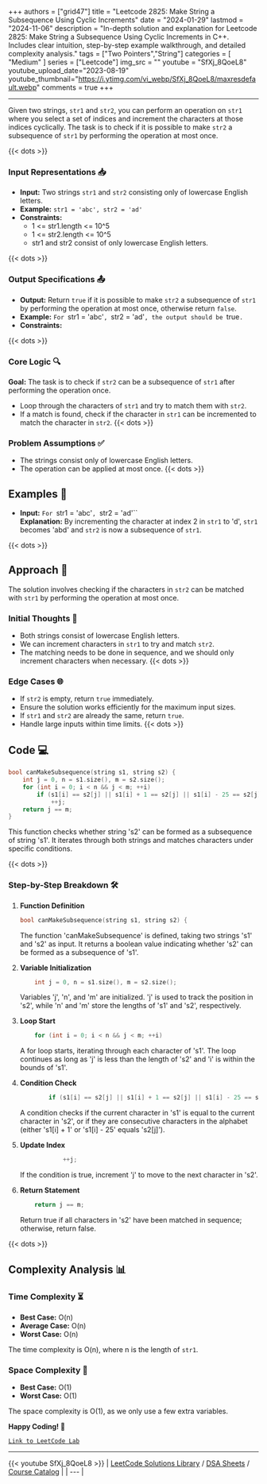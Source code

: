 
+++
authors = ["grid47"]
title = "Leetcode 2825: Make String a Subsequence Using Cyclic Increments"
date = "2024-01-29"
lastmod = "2024-11-06"
description = "In-depth solution and explanation for Leetcode 2825: Make String a Subsequence Using Cyclic Increments in C++. Includes clear intuition, step-by-step example walkthrough, and detailed complexity analysis."
tags = ["Two Pointers","String"]
categories = [
    "Medium"
]
series = ["Leetcode"]
img_src = ""
youtube = "SfXj_8QoeL8"
youtube_upload_date="2023-08-19"
youtube_thumbnail="https://i.ytimg.com/vi_webp/SfXj_8QoeL8/maxresdefault.webp"
comments = true
+++



---
Given two strings, `str1` and `str2`, you can perform an operation on `str1` where you select a set of indices and increment the characters at those indices cyclically. The task is to check if it is possible to make `str2` a subsequence of `str1` by performing the operation at most once.
<!--more-->
{{< dots >}}
### Input Representations 📥
- **Input:** Two strings `str1` and `str2` consisting only of lowercase English letters.
- **Example:** `str1 = 'abc', str2 = 'ad'`
- **Constraints:**
	- 1 <= str1.length <= 10^5
	- 1 <= str2.length <= 10^5
	- str1 and str2 consist of only lowercase English letters.

{{< dots >}}
### Output Specifications 📤
- **Output:** Return `true` if it is possible to make `str2` a subsequence of `str1` by performing the operation at most once, otherwise return `false`.
- **Example:** `For `str1 = 'abc'`, `str2 = 'ad'`, the output should be `true`.`
- **Constraints:**

{{< dots >}}
### Core Logic 🔍
**Goal:** The task is to check if `str2` can be a subsequence of `str1` after performing the operation once.

- Loop through the characters of `str1` and try to match them with `str2`.
- If a match is found, check if the character in `str1` can be incremented to match the character in `str2`.
{{< dots >}}
### Problem Assumptions ✅
- The strings consist only of lowercase English letters.
- The operation can be applied at most once.
{{< dots >}}
## Examples 🧩
- **Input:** `For `str1 = 'abc'`, `str2 = 'ad'``  \
  **Explanation:** By incrementing the character at index 2 in `str1` to 'd', `str1` becomes 'abd' and `str2` is now a subsequence of `str1`.

{{< dots >}}
## Approach 🚀
The solution involves checking if the characters in `str2` can be matched with `str1` by performing the operation at most once.

### Initial Thoughts 💭
- Both strings consist of lowercase English letters.
- We can increment characters in `str1` to try and match `str2`.
- The matching needs to be done in sequence, and we should only increment characters when necessary.
{{< dots >}}
### Edge Cases 🌐
- If `str2` is empty, return `true` immediately.
- Ensure the solution works efficiently for the maximum input sizes.
- If `str1` and `str2` are already the same, return `true`.
- Handle large inputs within time limits.
{{< dots >}}
## Code 💻
```cpp
bool canMakeSubsequence(string s1, string s2) {
    int j = 0, n = s1.size(), m = s2.size();
    for (int i = 0; i < n && j < m; ++i)
        if (s1[i] == s2[j] || s1[i] + 1 == s2[j] || s1[i] - 25 == s2[j])
            ++j;
    return j == m;
}
```

This function checks whether string 's2' can be formed as a subsequence of string 's1'. It iterates through both strings and matches characters under specific conditions.

{{< dots >}}
### Step-by-Step Breakdown 🛠️
1. **Function Definition**
	```cpp
	bool canMakeSubsequence(string s1, string s2) {
	```
	The function 'canMakeSubsequence' is defined, taking two strings 's1' and 's2' as input. It returns a boolean value indicating whether 's2' can be formed as a subsequence of 's1'.

2. **Variable Initialization**
	```cpp
	    int j = 0, n = s1.size(), m = s2.size();
	```
	Variables 'j', 'n', and 'm' are initialized. 'j' is used to track the position in 's2', while 'n' and 'm' store the lengths of 's1' and 's2', respectively.

3. **Loop Start**
	```cpp
	    for (int i = 0; i < n && j < m; ++i)
	```
	A for loop starts, iterating through each character of 's1'. The loop continues as long as 'j' is less than the length of 's2' and 'i' is within the bounds of 's1'.

4. **Condition Check**
	```cpp
	        if (s1[i] == s2[j] || s1[i] + 1 == s2[j] || s1[i] - 25 == s2[j])
	```
	A condition checks if the current character in 's1' is equal to the current character in 's2', or if they are consecutive characters in the alphabet (either 's1[i] + 1' or 's1[i] - 25' equals 's2[j]').

5. **Update Index**
	```cpp
	            ++j;
	```
	If the condition is true, increment 'j' to move to the next character in 's2'.

6. **Return Statement**
	```cpp
	    return j == m;
	```
	Return true if all characters in 's2' have been matched in sequence; otherwise, return false.

{{< dots >}}
## Complexity Analysis 📊
### Time Complexity ⏳
- **Best Case:** O(n)
- **Average Case:** O(n)
- **Worst Case:** O(n)

The time complexity is O(n), where n is the length of `str1`.

### Space Complexity 💾
- **Best Case:** O(1)
- **Worst Case:** O(1)

The space complexity is O(1), as we only use a few extra variables.

**Happy Coding! 🎉**


[`Link to LeetCode Lab`](https://leetcode.com/problems/make-string-a-subsequence-using-cyclic-increments/description/)

---
{{< youtube SfXj_8QoeL8 >}}
| [LeetCode Solutions Library](https://grid47.xyz/leetcode/) / [DSA Sheets](https://grid47.xyz/sheets/) / [Course Catalog](https://grid47.xyz/courses/) |
| --- |
